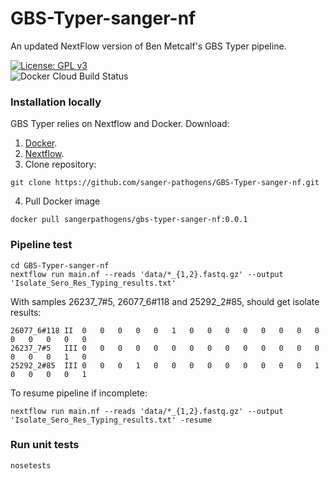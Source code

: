# GBS-Typer-sanger-nf
An updated NextFlow version of Ben Metcalf's GBS Typer pipeline.

[![License: GPL v3](https://img.shields.io/badge/License-GPL%20v3-brightgreen.svg)](https://github.com/sanger-pathogens/GBS-Typer-sanger-nf/blob/master/LICENSE)   
![Docker Cloud Build Status](https://img.shields.io/docker/cloud/build/sangerpathogens/gbs-typer-sanger-nf)   

### Installation locally
GBS Typer relies on Nextflow and Docker.
Download:
1. [Docker](https://www.docker.com/).
2. [Nextflow](https://www.nextflow.io/).
3. Clone repository:
```
git clone https://github.com/sanger-pathogens/GBS-Typer-sanger-nf.git
```
4. Pull Docker image
```
docker pull sangerpathogens/gbs-typer-sanger-nf:0.0.1
```

### Pipeline test
```
cd GBS-Typer-sanger-nf
nextflow run main.nf --reads 'data/*_{1,2}.fastq.gz' --output 'Isolate_Sero_Res_Typing_results.txt'
```
With samples 26237_7#5, 26077_6#118 and 25292_2#85, should get isolate results:
```
26077_6#118	II	0	0	0	0	0	1	0	0	0	0	0	0	0	0	0	0	0	0	0
26237_7#5	III	0	0	0	0	0	0	0	0	0	0	0	0	0	0	0	0	0	1	0
25292_2#85	III	0	0	0	1	0	0	0	0	0	0	0	0	0	1	0	0	0	0	1
```

To resume pipeline if incomplete:
```
nextflow run main.nf --reads 'data/*_{1,2}.fastq.gz' --output 'Isolate_Sero_Res_Typing_results.txt' -resume
```

### Run unit tests
```
nosetests
```
